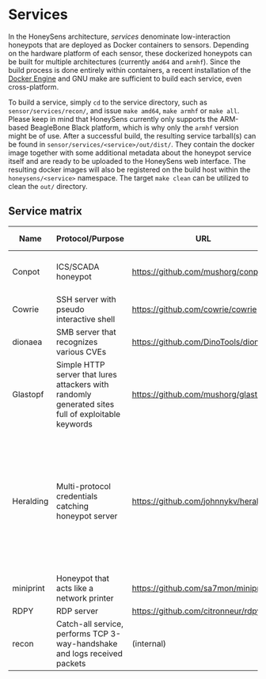 # Services
In the HoneySens architecture, *services* denominate low-interaction honeypots that are deployed as Docker containers to sensors. Depending on the hardware platform of each sensor, these dockerized honeypots can be built for multiple architectures (currently `amd64` and `armhf`). Since the build process is done entirely within containers, a recent installation of the [Docker Engine](https://www.docker.com/products/docker-engine) and GNU make are sufficient to build each service, even cross-platform.

To build a service, simply `cd` to the service directory, such as `sensor/services/recon/`, and issue `make amd64`, `make armhf` or `make all`. Please keep in mind that HoneySens currently only supports the ARM-based BeagleBone Black platform, which is why only the `armhf` version might be of use. After a successful build, the resulting service tarball(s) can be found in `sensor/services/<service>/out/dist/`. They contain the docker image together with some additional metadata about the honeypot service itself and are ready to be uploaded to the HoneySens web interface. The resulting docker images will also be registered on the build host within the `honeysens/<service>` namespace. The target `make clean` can be utilized to clean the `out/` directory.

## Service matrix

| Name | Protocol/Purpose | URL | Revision | Ports (TCP) | Ports (UDP) |
| ---- | ------- | --- | -------- | ----------- | ----------- |
| Conpot | ICS/SCADA honeypot | https://github.com/mushorg/conpot | 0.5.2 | 80, 102, 502, 47808 | |
| Cowrie | SSH server with pseudo interactive shell | https://github.com/cowrie/cowrie | 1.6.0 | 22 | |
| dionaea | SMB server that recognizes various CVEs | https://github.com/DinoTools/dionaea | 1426750b9fd09c5bfeae74d506237333cd8505e2 | 445 | |
| Glastopf | Simple HTTP server that lures attackers with randomly generated sites full of exploitable keywords | https://github.com/mushorg/glastopf | f9ac53e685991ffe2402f9cb3eb5ccdc2d0b198c | 80 | |
| Heralding | Multi-protocol credentials catching honeypot server | https://github.com/johnnykv/heralding | 1.0.7 | 21, 23, 25, 110, 143, 443, 465, 993, 995, 1080, 3306, 5432, 5900, 8080 | |
| miniprint | Honeypot that acts like a network printer | https://github.com/sa7mon/miniprint | b5c8aa4f990869d22a00a054f1a08edf12502a1f | 9100 | |
| RDPY | RDP server | https://github.com/citronneur/rdpy | cef16a9f64d836a3221a344ca7d571644280d829 | 3389 | |
| recon | Catch-all service, performs TCP 3-way-handshake and logs received packets | (internal) | - | * | * |


